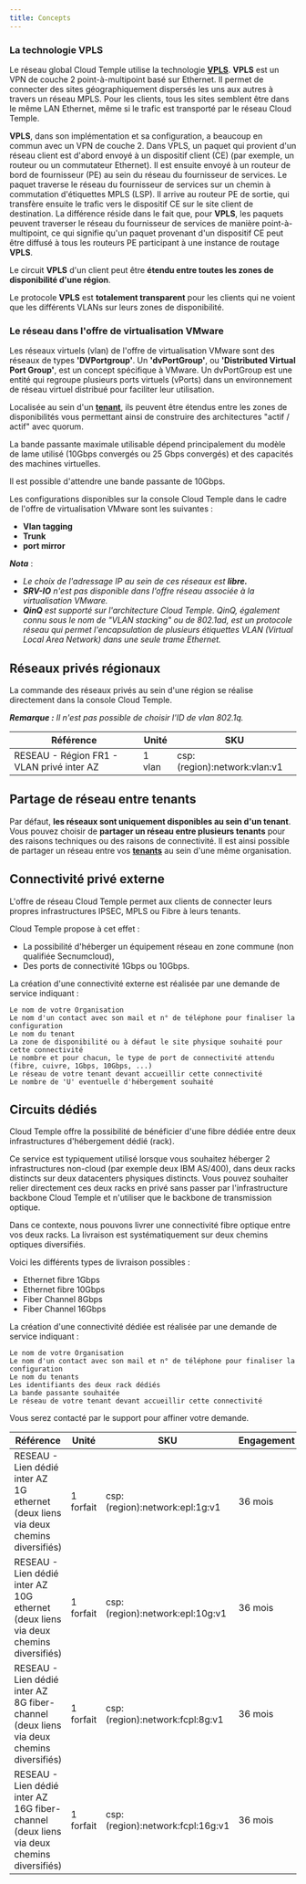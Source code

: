 ```yaml
---
title: Concepts
---
```


### La technologie VPLS
Le réseau global Cloud Temple utilise la technologie __[VPLS](https://fr.wikipedia.org/wiki/Virtual_Private_LAN_Service)__.
__VPLS__ est un VPN de couche 2 point-à-multipoint basé sur Ethernet. Il permet de connecter des sites géographiquement 
dispersés les uns aux autres à travers un réseau MPLS. Pour les clients, tous les sites semblent être dans le même 
LAN Ethernet, même si le trafic est transporté par le réseau Cloud Temple.

__VPLS__, dans son implémentation et sa configuration, a beaucoup en commun avec un VPN de couche 2. Dans VPLS, un paquet qui provient 
d'un réseau client est d'abord envoyé à un dispositif client (CE) (par exemple, un routeur ou un commutateur Ethernet).
Il est ensuite envoyé à un routeur de bord de fournisseur (PE) au sein du réseau du fournisseur de services. 
Le paquet traverse le réseau du fournisseur de services sur un chemin à commutation d'étiquettes MPLS (LSP). 
Il arrive au routeur PE de sortie, qui transfère ensuite le trafic vers le dispositif CE sur le site client de destination.
La différence réside dans le fait que, pour __VPLS__, les paquets peuvent traverser le réseau du fournisseur de 
services de manière point-à-multipoint, ce qui signifie qu'un paquet provenant d'un dispositif CE peut être 
diffusé à tous les routeurs PE participant à une instance de routage __VPLS__. 

Le circuit __VPLS__ d'un client peut être __étendu entre toutes les zones de disponibilité d'une région__.

Le protocole __VPLS__ est __totalement transparent__ pour les clients qui ne voient que les différents VLANs sur leurs zones de disponibilité.

### Le réseau dans l'offre de virtualisation VMware

Les réseaux virtuels (vlan) de l'offre de virtualisation VMware sont des réseaux de types __'DVPortgroup'__. Un __'dvPortGroup'__, 
ou __'Distributed Virtual Port Group'__, est un concept spécifique à VMware. Un dvPortGroup est une entité qui 
regroupe plusieurs ports virtuels (vPorts) dans un environnement de réseau virtuel distribué pour faciliter leur utilisation.

Localisée au sein d'un __[tenant](../../console/tenants.md)__, ils peuvent être étendus entre les zones de disponibilités 
vous permettant ainsi de construire des architectures "actif / actif" avec quorum.

La bande passante maximale utilisable dépend principalement du modèle de lame utilisé (10Gbps convergés ou 25 Gbps convergés) et des capacités des machines virtuelles.

Il est possible d'attendre une bande passante de 10Gbps.

Les configurations disponibles sur la console Cloud Temple dans le cadre de l'offre de virtualisation VMware sont les suivantes :

- __Vlan tagging__
- __Trunk__
- __port mirror__

*__Nota__* : 

- *Le choix de l'adressage IP au sein de ces réseaux est __libre.__*
- *__SRV-IO__ n'est pas disponible dans l'offre réseau associée à la virtualisation VMware.*
- *__QinQ__ est supporté sur l'architecture Cloud Temple. QinQ, également connu sous le nom de "VLAN stacking" ou de 802.1ad, est 
un protocole réseau qui permet l'encapsulation de plusieurs étiquettes VLAN (Virtual Local Area Network) dans une seule trame Ethernet.*


## Réseaux privés régionaux

La commande des réseaux privés au sein d'une région se réalise directement dans la console Cloud Temple. 

__*Remarque :*__ *Il n'est pas possible de choisir l'ID de vlan 802.1q.*

| Référence                                 | Unité  | SKU                          | 
|-------------------------------------------|--------|------------------------------|
| RESEAU - Région FR1 - VLAN privé inter AZ | 1 vlan | csp:(region):network:vlan:v1 |


## Partage de réseau entre tenants

Par défaut, __les réseaux sont uniquement disponibles au sein d'un tenant__. Vous pouvez choisir de __partager un réseau entre plusieurs tenants__ pour des raisons techniques ou des raisons de connectivité.
Il est ainsi possible de partager un réseau entre vos __[tenants](../../console/tenants.md)__ au sein d'une même organisation.

## Connectivité privé externe

L'offre de réseau Cloud Temple permet aux clients de connecter leurs propres infrastructures IPSEC, MPLS ou Fibre à leurs tenants.

Cloud Temple propose à cet effet : 

- La possibilité d'héberger un équipement réseau en zone commune (non qualifiée Secnumcloud),
- Des ports de connectivité 1Gbps ou 10Gbps.

La création d'une connectivité externe est réalisée par une demande de service indiquant :

    Le nom de votre Organisation
    Le nom d'un contact avec son mail et n° de téléphone pour finaliser la configuration
    Le nom du tenant
    La zone de disponibilité ou à défaut le site physique souhaité pour cette connectivité
    Le nombre et pour chacun, le type de port de connectivité attendu (fibre, cuivre, 1Gbps, 10Gbps, ...)
    Le réseau de votre tenant devant accueillir cette connectivité
    Le nombre de 'U' eventuelle d'hébergement souhaité

## Circuits dédiés

Cloud Temple offre la possibilité de bénéficier d'une fibre dédiée entre deux infrastructures d'hébergement dédié (rack).

Ce service est typiquement utilisé lorsque vous souhaitez héberger 2 infrastructures non-cloud (par exemple deux IBM AS/400), dans deux racks distincts sur deux datacenters physiques distincts.
Vous pouvez souhaiter relier directement ces deux racks en privé sans passer par l'infrastructure backbone Cloud Temple et n'utiliser que le backbone de transmission optique.

Dans ce contexte, nous pouvons livrer une connectivité fibre optique entre vos deux racks. La livraison est systématiquement sur deux chemins optiques diversifiés.

Voici les différents types de livraison possibles :

- Ethernet fibre 1Gbps
- Ethernet fibre 10Gbps
- Fiber Channel 8Gbps
- Fiber Channel 16Gbps

La création d'une connectivité dédiée est réalisée par une demande de service indiquant :

    Le nom de votre Organisation
    Le nom d'un contact avec son mail et n° de téléphone pour finaliser la configuration
    Le nom du tenants
    Les identifiants des deux rack dédiés 
    La bande passante souhaitée
    Le réseau de votre tenant devant accueillir cette connectivité

Vous serez contacté par le support pour affiner votre demande.

| Référence                                                                                | Unité     | SKU                              | Engagement |
|------------------------------------------------------------------------------------------|-----------|----------------------------------|------------|
| RESEAU - Lien dédié inter AZ 1G ethernet (deux liens via deux chemins diversifiés)       | 1 forfait | csp:(region):network:epl:1g:v1   | 36 mois    |
| RESEAU - Lien dédié inter AZ 10G ethernet (deux liens via deux chemins diversifiés)      | 1 forfait | csp:(region):network:epl:10g:v1  | 36 mois    |
| RESEAU - Lien dédié inter AZ 8G fiber-channel (deux liens via deux chemins diversifiés)  | 1 forfait | csp:(region):network:fcpl:8g:v1  | 36 mois    |
| RESEAU - Lien dédié inter AZ 16G fiber-channel (deux liens via deux chemins diversifiés) | 1 forfait | csp:(region):network:fcpl:16g:v1 | 36 mois    |
